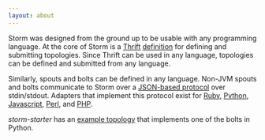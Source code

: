 ```yaml
---
layout: about
---
```


Storm was designed from the ground up to be usable with any programming language. At the core of Storm is a [Thrift](http://thrift.apache.org/) [definition](https://github.com/apache/storm/blob/master/storm-core/src/storm.thrift) for defining and submitting topologies. Since Thrift can be used in any language, topologies can be defined and submitted from any language.

Similarly, spouts and bolts can be defined in any language. Non-JVM spouts and bolts communicate to Storm over a [JSON-based protocol](/documentation/Multilang-protocol.html) over stdin/stdout. Adapters that implement this protocol exist for [Ruby](https://gihttps://github.com/apache/stormer/storm-core/src/multilang/rb/storm.rb), [Python](https://github.com/apache/incubator-storm/blob/master/storm-core/src/multilang/py/storm.py), [Javascript](https://github.com/Lazyshot/storm-node), [Perl](https://github.com/gphat/io-storm), and [PHP](https://github.com/lazyshot/storm-php).

*storm-starter* has an [example topology](https://github.com/apache/storm/blob/master/examples/storm-starter/src/jvm/storm/starter/WordCountTopology.java) that implements one of the bolts in Python.